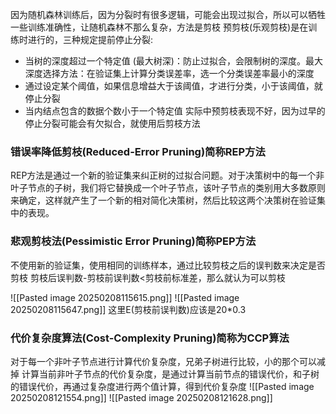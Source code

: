 因为随机森林训练后，因为分裂时有很多逻辑，可能会出现过拟合，所以可以牺牲一些训练准确性，让随机森林不那么复杂，方法是剪枝
预剪枝(乐观剪枝)是在训练时进行的，三种规定提前停止分裂:
- 当树的深度超过一个特定值 (最大树深)：防止过拟合，会限制树的深度。最大深度选择方法：在验证集上计算分类误差率，选一个分类误差率最小的深度
- 通过设定某个阈值，如果信息增益大于该阈值，才进行分类，小于该阈值，就停止分裂
- 当内结点包含的数据个数小于一个特定值
实际中预剪枝表现不好，因为过早的停止分裂可能会有欠拟合，就使用后剪枝方法
### 错误率降低剪枝(Reduced-Error Pruning)简称REP方法

REP方法是通过一个新的验证集来纠正树的过拟合问题。对于决策树中的每一个非叶子节点的子树，我们将它替换成一个叶子节点，该叶子节点的类别用大多数原则来确定，这样就产生了一个新的相对简化决策树，然后比较这两个决策树在验证集中的表现。 

### 悲观剪枝法(Pessimistic Error Pruning)简称PEP方法
不使用新的验证集，使用相同的训练样本，通过比较剪枝之后的误判数来决定是否剪枝
剪枝后误判数-剪枝前误判数<剪枝前标准差，那么就认为可以剪枝

![[Pasted image 20250208115615.png]]
![[Pasted image 20250208115647.png]]
这里E(剪枝前误判数)应该是20*0.3

### 代价复杂度算法(Cost-Complexity Pruning)简称为CCP算法
对于每一个非叶子节点进行计算代价复杂度，兄弟子树进行比较，小的那个可以减掉
计算当前非叶子节点的代价复杂度，是通过计算当前节点的错误代价，和子树的错误代价，再通过复杂度进行两个值计算，得到代价复杂度
![[Pasted image 20250208121554.png]]
![[Pasted image 20250208121628.png]]